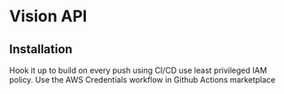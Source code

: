 # Vision API

## Installation

Hook it up to build on every push using CI/CD use least privileged IAM policy. Use the AWS Credentials workflow in Github Actions marketplace
